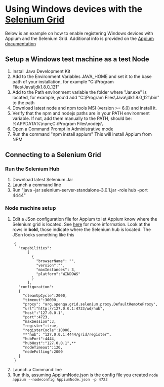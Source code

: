 # Using Windows devices with the [Selenium Grid](https://www.seleniumhq.org/docs/07_selenium_grid)
Below is an example on how to enable registering Windows devices with Appium and the Selenium Grid.  Additional info is provided on the [Appium documentation](https://appium.io/docs/en/advanced-concepts/grid/)

## Setup a Windows test machine as a test Node
1. Install Java Development Kit
1. Add to the Environment Variables JAVA_HOME and set it to the base path of your installation, for example "C:\Program Files\Java\jdk1.8.0_121"
1. Add to the Path environment variable the folder where "Jar.exe" is located, for example, you'd add "C:\Program Files\Java\jdk1.8.0_121\bin" to the path
1. Download latest node and npm tools MSI (version >= 6.0) and install it. 
1. Verify that the npm and nodejs paths are in your PATH environment variable. If not, add them manually to the PATH, should be: %APPDATA%\npm;C:\Program Files\nodejs\
1. Open a Command Prompt in Administrative mode 
1. Run the command "npm install appium"
This will install Appium from NPM

## Connecting to a Selenium Grid
### Run the Selenium Hub
1. Download latest Selenium Jar
1. Launch a command line
1. Run "java -jar selenium-server-standalone-3.0.1.jar -role hub -port 4444"

### Node machine setup
1. Edit a JSon configuration file for Appium to let Appium know where the Selenium grid is located. See [here](http://qaautomationworld.blogspot.in/2014/11/appium-remote-execution-grid-execution.html) for more information. Look at the rows in **bold**, those indicate where the Selenium hub is located. The JSon looks something like this
```
	{
	  "capabilities":
	      [
	        {
	          "browserName": "",
	          "version":"",
	          "maxInstances": 3,
	          "platform":"WINDOWS"
	        }
	      ],
	  "configuration":
	  {
		"cleanUpCycle":2000, 
		"timeout":30000, 
		"proxy": "org.openqa.grid.selenium.proxy.DefaultRemoteProxy",
		"url":"http://127.0.0.1:4723/wd/hub",
		"host":"127.0.0.1",
		"port":4723, 
		"maxSession":3,
		"register":true,
		"registerCycle":10000,
		**"hub": "127.0.0.1:4444/grid/register",
		"hubPort":4444,
		"hubHost":"127.0.0.1",**
		"nodeTimeout":120, 
		"nodePolling":2000
	  }
	}
```
2. Launch a Command line
1. Run this, assuming AppiumNode.json is the config file you created
`node appium --nodeconfig AppiumNode.json -p 4723`



